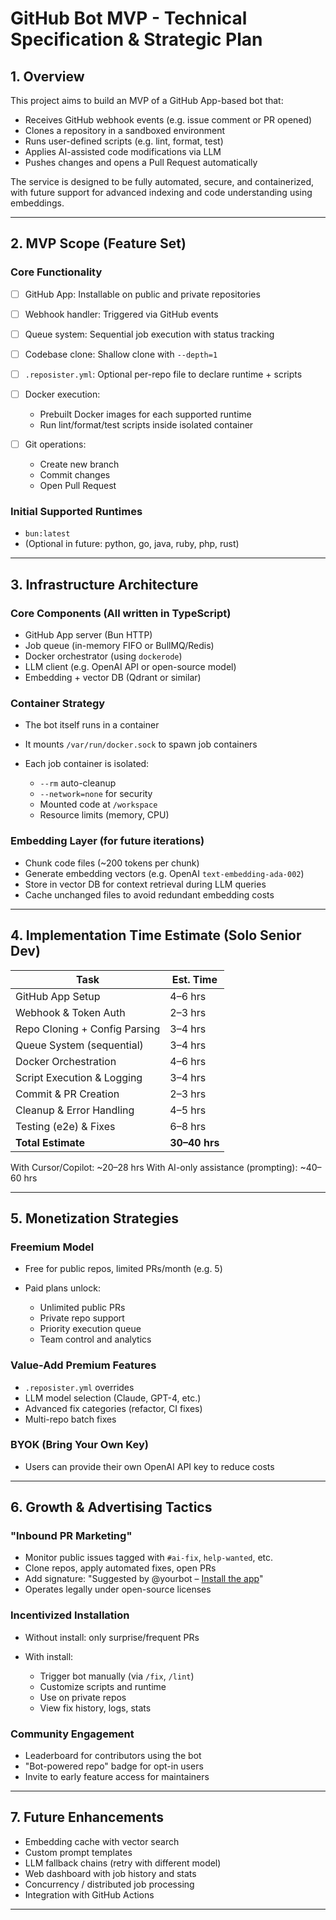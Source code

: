 # GitHub Bot MVP - Technical Specification & Strategic Plan

## 1. Overview

This project aims to build an MVP of a GitHub App-based bot that:

- Receives GitHub webhook events (e.g. issue comment or PR opened)
- Clones a repository in a sandboxed environment
- Runs user-defined scripts (e.g. lint, format, test)
- Applies AI-assisted code modifications via LLM
- Pushes changes and opens a Pull Request automatically

The service is designed to be fully automated, secure, and containerized, with future support for advanced indexing and code understanding using embeddings.

---

## 2. MVP Scope (Feature Set)

### Core Functionality

- [ ] GitHub App: Installable on public and private repositories
- [ ] Webhook handler: Triggered via GitHub events
- [ ] Queue system: Sequential job execution with status tracking
- [ ] Codebase clone: Shallow clone with `--depth=1`
- [ ] `.reposister.yml`: Optional per-repo file to declare runtime + scripts
- [ ] Docker execution:

  - Prebuilt Docker images for each supported runtime
  - Run lint/format/test scripts inside isolated container

- [ ] Git operations:

  - Create new branch
  - Commit changes
  - Open Pull Request

### Initial Supported Runtimes

- `bun:latest`
- (Optional in future: python, go, java, ruby, php, rust)

---

## 3. Infrastructure Architecture

### Core Components (All written in TypeScript)

- GitHub App server (Bun HTTP)
- Job queue (in-memory FIFO or BullMQ/Redis)
- Docker orchestrator (using `dockerode`)
- LLM client (e.g. OpenAI API or open-source model)
- Embedding + vector DB (Qdrant or similar)

### Container Strategy

- The bot itself runs in a container
- It mounts `/var/run/docker.sock` to spawn job containers
- Each job container is isolated:

  - `--rm` auto-cleanup
  - `--network=none` for security
  - Mounted code at `/workspace`
  - Resource limits (memory, CPU)

### Embedding Layer (for future iterations)

- Chunk code files (\~200 tokens per chunk)
- Generate embedding vectors (e.g. OpenAI `text-embedding-ada-002`)
- Store in vector DB for context retrieval during LLM queries
- Cache unchanged files to avoid redundant embedding costs

---

## 4. Implementation Time Estimate (Solo Senior Dev)

| Task                          | Est. Time     |
| ----------------------------- | ------------- |
| GitHub App Setup              | 4–6 hrs       |
| Webhook & Token Auth          | 2–3 hrs       |
| Repo Cloning + Config Parsing | 3–4 hrs       |
| Queue System (sequential)     | 3–4 hrs       |
| Docker Orchestration          | 4–6 hrs       |
| Script Execution & Logging    | 3–4 hrs       |
| Commit & PR Creation          | 2–3 hrs       |
| Cleanup & Error Handling      | 4–5 hrs       |
| Testing (e2e) & Fixes         | 6–8 hrs       |
| **Total Estimate**            | **30–40 hrs** |

With Cursor/Copilot: \~20–28 hrs
With AI-only assistance (prompting): \~40–60 hrs

---

## 5. Monetization Strategies

### Freemium Model

- Free for public repos, limited PRs/month (e.g. 5)
- Paid plans unlock:

  - Unlimited public PRs
  - Private repo support
  - Priority execution queue
  - Team control and analytics

### Value-Add Premium Features

- `.reposister.yml` overrides
- LLM model selection (Claude, GPT-4, etc.)
- Advanced fix categories (refactor, CI fixes)
- Multi-repo batch fixes

### BYOK (Bring Your Own Key)

- Users can provide their own OpenAI API key to reduce costs

---

## 6. Growth & Advertising Tactics

### "Inbound PR Marketing"

- Monitor public issues tagged with `#ai-fix`, `help-wanted`, etc.
- Clone repos, apply automated fixes, open PRs
- Add signature: "Suggested by @yourbot – [Install the app](https://...)"
- Operates legally under open-source licenses

### Incentivized Installation

- Without install: only surprise/frequent PRs
- With install:

  - Trigger bot manually (via `/fix`, `/lint`)
  - Customize scripts and runtime
  - Use on private repos
  - View fix history, logs, stats

### Community Engagement

- Leaderboard for contributors using the bot
- "Bot-powered repo" badge for opt-in users
- Invite to early feature access for maintainers

---

## 7. Future Enhancements

- Embedding cache with vector search
- Custom prompt templates
- LLM fallback chains (retry with different model)
- Web dashboard with job history and stats
- Concurrency / distributed job processing
- Integration with GitHub Actions

---
